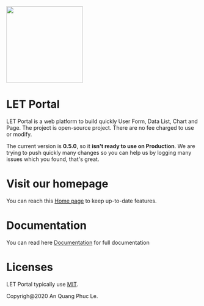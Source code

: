 <img src="https://docs.letportal.app/assets/images/logo.png" width="200"/>

# LET Portal

LET Portal is a web platform to build quickly User Form, Data List, Chart and Page. The project is open-source project. There are no fee charged to use or modify.

The current version is **0.5.0**, so it **isn't ready to use on Production**. We are trying to push quickly many changes so you can help us by logging many issues which you found, that's great. 

# Visit our homepage

You can reach this [Home page](https://letportal.app) to keep up-to-date features.

# Documentation

You can read here [Documentation](https://docs.letportal.app) for full documentation

# Licenses

LET Portal typically use [MIT](LICENSE.TXT).

Copyrigh@2020 An Quang Phuc Le.

